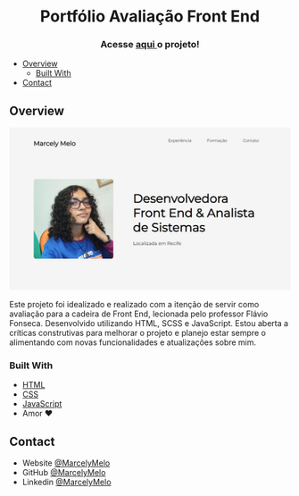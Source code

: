 <h1 align="center">Portfólio Avaliação Front End</h1>

<div align="center">
  <h3>
  Acesse 
    <a href="https://marcelymelo.github.io/Portfolio-front-end-test/">
      aqui
    </a> o projeto!
  </h3>
</div>

- [Overview](#overview)
  - [Built With](#built-with)
- [Contact](#contact)

<!-- OVERVIEW -->

## Overview

![screenshot](img/printscreen.jpeg)

Este projeto foi idealizado e realizado com a itenção de servir como avaliação para a cadeira de Front End, lecionada pelo professor Flávio Fonseca. 
Desenvolvido utilizando HTML, SCSS e JavaScript. Estou aberta a críticas construtivas para melhorar o projeto e planejo estar sempre o alimentando com novas funcionalidades e atualizações sobre mim.

### Built With

<!-- This section should list any major frameworks that you built your project using. Here are a few examples.-->

- [HTML](https://pt.wikipedia.org/wiki/HTML)
- [CSS](https://pt.wikipedia.org/wiki/CSS)
- [JavaScript](https://developer.mozilla.org/pt-BR/docs/Web/JavaScript)
- Amor ❤

## Contact

- Website [@MarcelyMelo](https://marcelymelo.vercel.app/)
- GitHub [@MarcelyMelo](https://github.com/MarcelyMelo)
- Linkedin [@MarcelyMelo](https://www.linkedin.com/in/marcelymelo/)
